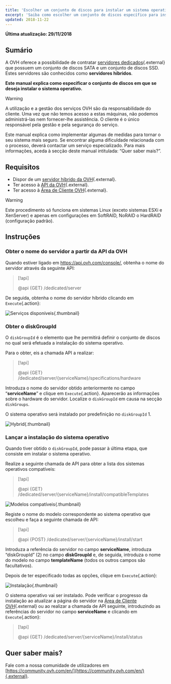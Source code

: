 ```yaml
---
title: 'Escolher um conjunto de discos para instalar um sistema operativo'
excerpt: 'Saiba como escolher um conjunto de discos específico para instalar um sistema operativo'
updated: 2018-11-22
---
```


**Última atualização: 29/11/2018**

## Sumário

A OVH oferece a possibilidade de contratar [servidores dedicados](https://www.ovh.pt/servidores_dedicados/){.external} que possuem um conjunto de discos SATA e um conjunto de discos SSD. Estes servidores são conhecidos como **servidores híbridos**.

**Este manual explica como especificar o conjunto de discos em que se deseja instalar o sistema operativo.**


> [!warning]
> 
> A utilização e a gestão dos serviços OVH são da responsabilidade do cliente. Uma vez que não temos acesso a estas máquinas, não podemos administrá-las nem fornecer-lhe assistência. O cliente é o único responsável pela gestão e pela segurança do serviço.
> 
> Este manual explica como implementar algumas de medidas para tornar o seu sistema mais seguro. Se encontrar alguma dificuldade relacionada com o processo, deverá contactar um serviço especializado. Para mais informações, aceda à secção deste manual intitulada: “Quer saber mais?”.
>

## Requisitos

* Dispor de um [servidor híbrido da OVH](https://www.ovh.pt/servidores_dedicados/){.external}.
* Ter acesso à [API da OVH](https://api.ovh.com/){.external}.
* Ter acesso à [Área de Cliente OVH](https://www.ovh.com/auth/?action=gotomanager&from=https://www.ovh.pt/&ovhSubsidiary=pt){.external}.

> [!warning]
>
> Este procedimento só funciona em sistemas Linux (exceto sistemas ESXi e XenServer) e apenas em configurações em SoftRAID, NoRAID o HardRAID (configuração padrão).
> 

## Instruções

### Obter o nome do servidor a partir da API da OVH

Quando estiver ligado em <https://api.ovh.com/console/>, obtenha o nome do servidor através da seguinte API:

> [!api]
>
> @api {GET} /dedicated/server
> 

De seguida, obtenha o nome do servidor híbrido clicando em `Execute`{.action}:

![Serviços disponíveis](images/services-01.png){.thumbnail}

### Obter o diskGroupId

O `diskGroupId` é o elemento que lhe permitirá definir o conjunto de discos no qual será efetuada a instalação do sistema operativo. 

Para o obter, eis a chamada API a realizar:

> [!api]
>
> @api {GET} /dedicated/server/{serviceName}/specifications/hardware
> 

Introduza o nome do servidor obtido anteriormente no campo “**serviceName**” e clique em `Execute`{.action}. Aparecerão as informações sobre o hardware do servidor. Localize o `diskGroupId` em causa na secção `diskGroups`.

O sistema operativo será instalado por predefinição no `diskGroupId` 1.

![Hybrid](images/hybrid-01.png){.thumbnail}

### Lançar a instalação do sistema operativo

Quando tiver obtido o `diskGroupId`, pode passar à última etapa, que consiste em instalar o sistema operativo.

Realize a seguinte chamada de API para obter a lista dos sistemas operativos compatíveis:

> [!api]
>
> @api {GET} /dedicated/server/{serviceName}/install/compatibleTemplates
> 

![Modelos compatíveis](images/templates-01.png){.thumbnail}

Registe o nome do modelo correspondente ao sistema operativo que escolheu e faça a seguinte chamada de API:

> [!api]
>
> @api {POST} /dedicated/server/{serviceName}/install/start
> 

Introduza a referência do servidor no campo **serviceName**, introduza “diskGroupId” (2) no campo **diskGroupId** e, de seguida, introduza o nome do modelo no campo **templateName** (todos os outros campos são facultativos).

Depois de ter especificado todas as opções, clique em `Execute`{.action}:

![Instalação](images/install-01.png){.thumbnail}

O sistema operativo vai ser instalado. Pode verificar o progresso da instalação ao atualizar a página do servidor na [Área de Cliente OVH](https://www.ovh.com/auth/?action=gotomanager&from=https://www.ovh.pt/&ovhSubsidiary=pt){.external} ou ao realizar a chamada de API seguinte, introduzindo as referências do servidor no campo **serviceName** e clicando em `Execute`{.action}:

> [!api]
>
> @api {GET} /dedicated/server/{serviceName}/install/status
> 

## Quer saber mais?

Fale com a nossa comunidade de utilizadores em [https://community.ovh.com/en/](https://community.ovh.com/en/){.external}.